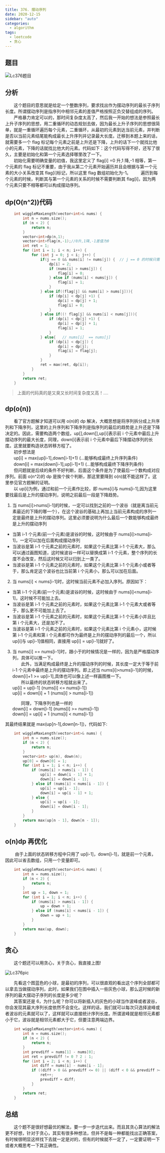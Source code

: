 ```yaml
---
title: 376. 摆动序列
date: 2020-12-15
sidebar: "auto"
categories:
  - algorithm
tags:
  - leetcode
  - 贪心
---
```


## 题目

<img :src="$withBase('/leetcodeImages/lc376.png')" alt="Lc376题目">

## 分析

&emsp;&emsp;这个题目的意思就是给定一个整数序列，要求找出作为摆动序列的最长子序列长度。所谓摆动序列是指序列中相邻元素的差值严格按照正负交替组成的序列。  
&emsp;&emsp;严格暴力肯定可以的，那时间复杂度太高了，然后我一开始的想法是参照最长上升子序列的思想，用二重循环的动态规划去做，因为最长上升子序列的思想很简单，就是一重循环遍历每个元素，二重循环，从最初的元素到达当前元素，并判断是否以当前元素结尾能构成最长上升序列并记录最大长度。迁移到本题上来的话，就需要多一个 flag 标记每个元素之前是上升还是下降，上升的话下一个就找比他小的元素，下降的话就找比他大的元素。代码如下：这个代码写得不好，还写了很久，主要是初始化和第一个元素选择哪里改了一下。  
&emsp;&emsp;初始化需要明确变量的初值，我这里定义了 flag[i] =0 升,1 降,-1 相等，第一个元素的 flag 标记不重要，由于我从第二个元素开始遍历并且会根据与第一个元素的大小关系改变其 flag[i]标记，所以这里 flag 数组初始化为-1。
&emsp;&emsp;遍历到每个元素的时候，判断其与第一个元素的关系的时候不需要判断其 flag[i]，因为两个元素只要不相等都可以构成摆动序列。

## dp(O(n^2))代码

```cpp
    int wiggleMaxLength(vector<int>& nums) {
        int n = nums.size();
        if (n < 2) {
            return n;
        }
        vector<int>dp(n,1);
        vector<int>flag(n,-1);//0升,1降,-1差值为0
        int ret = 1;
        for (int i = 1; i < n; i++) {
            for (int j = 0; j < i; j++) {
                if(j == 0 && nums[i] != nums[j]) {  // j == 0 的时候只需要保证 nums[i] != nums[j]即可保证他们两个组成的序列一定是摆动序列
                    dp[i] = 2;
                    if (nums[i] > nums[j]) {
                        flag[i] = 0;
                    } else if (nums[i] < nums[j]) {
                        flag[i] = 1;
                    }
                } else if((flag[j] && nums[i] > nums[j])){
                    if (dp[i] < dp[j] +1) {
                        dp[i] = dp[j] + 1;
                        flag[i] = 0;
                    }
                } else if((! flag[j] && nums[i] < nums[j])){
                    if (dp[i] < dp[j] +1) {
                        dp[i] = dp[j] + 1;
                        flag[i] = 1;
                    }
                } else{   // nums[i]  == nums[j]
                    if (dp[i] < dp[j]) {
                        dp[i] = dp[j];
                        flag[i] = flag[j];
                    }
                }
                ret = max(ret, dp[i]);
            }
        }
        return ret;
    }
```

> 上面的代码真的是又臭又长时间复杂度又高！....

## dp(o(n))

&emsp;&emsp;看了官方题解才知道可以用 o(n)的 dp 解决，大概思想是将序列拆分成上升序列和下降序列，这里的上升序列和下降序列是指序列的最后的趋势是上升还是下降决定的。因此，需要构造两个数组，up[\],down[\],up[i]表示前 i 个元素中最后上升摆动序列的最大长度，同理，down[i]表示前 i 个元素中最后下降摆动序列的长度。这里就要构造状态转移方程了。  
&emsp;&emsp;初步想法是  
&emsp;&emsp;up[i] = max(up[i-1],down[i-1]+1) (...能够构成最终上升序列条件)  
&emsp;&emsp;down[i] = max(down[i-1],up[i-1]+1) (...能够构成最终下降序列条件)  
&emsp;&emsp;但问题就是后续的条件不好判断，后面这个条件是为了使最后一个数构成对应序列。前面 o(n^2)的 dp 是挨个挨个判断，那这里要降到 o(n)就不能这样了。这里参见官方题解的证明。  
&emsp;&emsp;以 up[i]为例，通过和前一个元素作比较，即 nums[i]与 nums[i-1],因为这里要找最后是上升的摆动序列，说明之前最后一段是下降趋势。

1. 当 nums[i]>nums[i-1]的时候，一定可以找到之前的一个波谷（就是离当前元素最近的下降的哪一个），在这个波谷的基础上再加上当前元素构成的序列一定是最终是上升的摆动序列。这里必须要说明为什么最后一个数能够构成最终是上升的摆动序列

- 当第 i-1 个元素(前一个元素)是波谷的时候，这时候由于 nums[i]>nums[i-1]，一定可以加在后面构成摆动序列
- 当波谷是第 i-1 个元素之前的元素时，如果这个元素比第 i-1 个元素大，那么可以通过画图知道，这时候波谷一样可以替换成第 i-1 个元素，整个序列的长度不会改变，然后这时候又可以归到上一类了。
- 当波谷是第 i-1 个元素之前的元素时，如果这个元素比第 i-1 个元素小或者等于，那么肯定这个波谷也比当前第 i 个元素小，那么可以加在后面。

2. 当 nums[i] < nums[i-1]时，这时候当前元素不必加入序列。原因如下：

- 当第 i-1 个元素(前一个元素)是波谷的时候，这时候由于 nums[i]<nums[i-1]，这时候不可能加上去。
- 当波谷是第 i-1 个元素之前的元素时，如果这个元素比第 i-1 个元素大或者等于，那么更不可能加上去了。
- 当波谷是第 i-1 个元素之前的元素时，如果这个元素比第 i-1 个元素小并且比第 i 个元素大，还是加不了。
- 当波谷是第 i-1 个元素之前的元素时，如果这个元素比第 i 个元素小，这时候第 i-1 个元素和第 i 个元素都可作为最终是上升的摆动序列的最后一个，所以 up[i]与 up[i-1]值相同，直接用 up[i] = up[i-1]就好了。

3. 当 nums[i] == nums[i-1]时，跟小于的时候情况是一样的，因为是严格摆动序列，具体可以推一下。  
    &emsp;&emsp;此外，当满足构成最终是上升的摆动序列的时候，其长度一定大于等于前 i-1 个元素中最终是上升的摆动序列。即上述当 nums[i]>nums[i-1]的时候，down[i]+1 >= up[i-1],具体也可以像上述一样画图推一下。  
    &emsp;&emsp;所以最终的状态转移方程就出来了。  
    up[i] = up[i-1] (nums[i] <= nums[i-1])  
    up[i] = down[i] + 1 (nums[i] > nums[i-1])

   &emsp;&emsp;同理，下降序列也是一样的  
   down[i] = down[i-1] (nums[i] >= nums[i-1])  
   down[i] = up[i] + 1 (nums[i] < nums[i-1])

其最终结果就是 max(up[n-1],down[n-1])，代码如下:

```cpp
    int wiggleMaxLength(vector<int>& nums) {
        int n = nums.size();
        if (n < 2) {
            return n;
        }
        vector<int> up(n), down(n);
        up[0] = down[0] = 1;
        for (int i = 1; i < n; i++) {
            if (nums[i] > nums[i - 1]) {
                up[i] = down[i - 1] + 1;
                down[i] = down[i - 1];
            } else if (nums[i] < nums[i - 1]) {
                up[i] = up[i - 1];
                down[i] = up[i - 1] + 1;
            } else {
                up[i] = up[i - 1];
                down[i] = down[i - 1];
            }
        }
        return max(up[n - 1], down[n - 1]);
    }
```

## o(n)dp 再优化

&emsp;&emsp; 由于上面的状态转移方程中只用了 up[i-1]，down[i-1]，就是前一个元素，因此可以省去数组，只用一个变量即可。

```cpp
    int wiggleMaxLength(vector<int>& nums) {
        int n = nums.size();
        if (n < 2) {
            return n;
        }
        int up = 1, down = 1;
        for (int i = 1; i < n; i++) {
            if (nums[i] > nums[i - 1]) {
                up = down + 1;
            } else if (nums[i] < nums[i - 1]) {
                down = up + 1;
            }
        }
        return max(up, down);
    }
```

## 贪心

&emsp;&emsp;这个题还可以用贪心，关于贪心，我直接上图!

<img :src="$withBase('/leetcodeImages/lc376pic.png')" alt="Lc376pic">

&emsp;&emsp;先看这个图蓝色的小球，是最初的序列，可以很直观的看出这个序列全部都可以拿去当做摆动序列，此时，如果我们在图中插入一些灰色小球，那么这时候的新序列的最大摆动子序列的长度是多少呢？  
&emsp;&emsp;其答案还是 6，为什么呢？你可以将新插入的灰色的小球当作波峰或者波谷，你会发现其最大序列长度依然不会变化。这样的话，我们就可以每次只选择波峰或者波谷的元素就可以了，这样就可以直接统计序列长度。所谓波峰就是相邻元素都小于它，波谷就是相邻元素都大于它，但要注意两端边界。

```cpp
    int wiggleMaxLength(vector<int>& nums) {
        int n = nums.size();
        if (n < 2) {
            return n;
        }
        int prevdiff = nums[1] - nums[0];
        int ret = prevdiff != 0 ? 2 : 1;
        for (int i = 2; i < n; i++) {
            int diff = nums[i] - nums[i - 1];
            if ((diff > 0 && prevdiff <= 0) || (diff < 0 && prevdiff >= 0)) {
                ret++;
                prevdiff = diff;
            }
        }
        return ret;
    }
```

## 总结

&emsp;&emsp;这个题不是很好想最优的解法，要一步一步迭代出来。而且其贪心算法的解法更不好想，针对于贪心，其实有很多种想法，但并不是每一种都能找出正确答案，有时候很明显这样找下去就一定是对的，但有的时候就不一定了，一定要证明一下或者大概思考一下其正确性。
